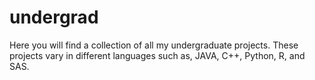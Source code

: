 # undergrad
Here you will find a collection of all my undergraduate projects. These projects vary in different languages such as, JAVA, C++, Python, R, and SAS. 
